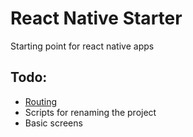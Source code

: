 # React Native Starter

Starting point for react native apps

## Todo:

 - [Routing](https://github.com/t4t5/react-native-router)
 - Scripts for renaming the project
 - Basic screens


